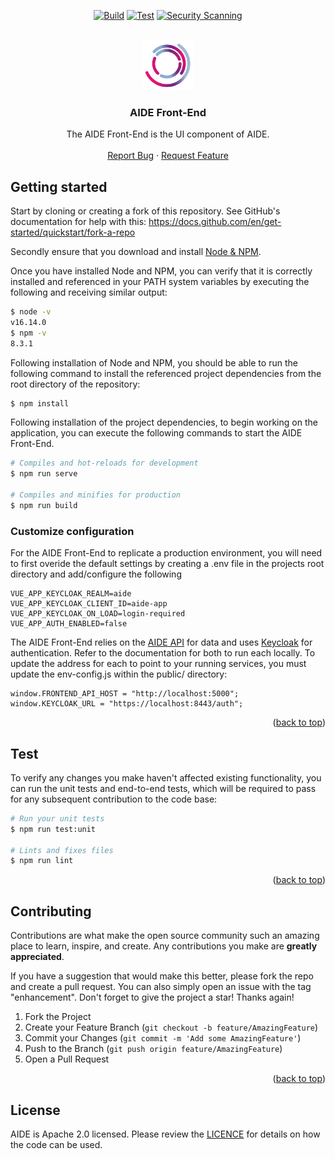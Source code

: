 <!--
  ~ Copyright 2022 Crown Copyright
  ~
  ~ Licensed under the Apache License, Version 2.0 (the "License");
  ~ you may not use this file except in compliance with the License.
  ~ You may obtain a copy of the License at
  ~
  ~ http://www.apache.org/licenses/LICENSE-2.0
  ~
  ~ Unless required by applicable law or agreed to in writing, software
  ~ distributed under the License is distributed on an "AS IS" BASIS,
  ~ WITHOUT WARRANTIES OR CONDITIONS OF ANY KIND, either express or implied.
  ~ See the License for the specific language governing permissions and
  ~ limitations under the License.
-->

<a name="readme-top"></a>

<div align="center">

[![Build](https://github.com/AI4VBH/AIDE-front-end/actions/workflows/build.yml/badge.svg)](https://github.com/AI4VBH/AIDE-front-end/actions/workflows/build.yml)
[![Test](https://github.com/AI4VBH/AIDE-front-end/actions/workflows/test.yml/badge.svg)](https://github.com/AI4VBH/AIDE-front-end/actions/workflows/test.yml)
[![Security Scanning](https://github.com/AI4VBH/AIDE-front-end/actions/workflows/security.yml/badge.svg)](https://github.com/AI4VBH/AIDE-front-end/actions/workflows/security.yml)

</div>

<br />
<div align="center">
  <a href="https://github.com/AI4VBH/AIDE-front-end">
    <img src="aide-logo.png" alt="Logo" width="80" height="80">
  </a>

<h3 align="center">AIDE Front-End</h3>

  <p align="center">
    The AIDE Front-End is the UI component of AIDE.
    <br />
    <br />
    <a href="https://github.com/AI4VBH/AIDE-front-end/issues">Report Bug</a>
    ·
    <a href="https://github.com/AI4VBH/AIDE-front-end/issues">Request Feature</a>
  </p>
</div>

## Getting started

Start by cloning or creating a fork of this repository. See GitHub's documentation for help with this: https://docs.github.com/en/get-started/quickstart/fork-a-repo

Secondly ensure that you download and install [Node & NPM](https://docs.npmjs.com/downloading-and-installing-node-js-and-npm).

Once you have installed Node and NPM, you can verify that it is correctly installed and referenced in your PATH system variables by executing the following and receiving similar output:

```bash
$ node -v
v16.14.0
$ npm -v
8.3.1
```

Following installation of Node and NPM, you should be able to run the following command to install the referenced project dependencies from the root directory of the repository:

```bash
$ npm install
```

Following installation of the project dependencies, to begin working on the application, you can execute the following commands to start the AIDE Front-End.

```bash
# Compiles and hot-reloads for development
$ npm run serve

# Compiles and minifies for production
$ npm run build
```

### Customize configuration

For the AIDE Front-End to replicate a production environment, you will need to first overide the default settings by creating a .env file in the projects root directory and add/configure the following

```
VUE_APP_KEYCLOAK_REALM=aide
VUE_APP_KEYCLOAK_CLIENT_ID=aide-app
VUE_APP_KEYCLOAK_ON_LOAD=login-required
VUE_APP_AUTH_ENABLED=false
```

The AIDE Front-End relies on the <a href="https://github.com/AI4VBH/AIDE-api" target="_blank">AIDE API</a> for data and uses <a href="https://www.keycloak.org/guides" target="_blank">Keycloak</a> for authentication. Refer to the documentation for both to run each locally. To update the address for each to point to your running services, you must update the env-config.js within the public/ directory:

```
window.FRONTEND_API_HOST = "http://localhost:5000";
window.KEYCLOAK_URL = "https://localhost:8443/auth";
```

<div align="right">(<a href="#readme-top">back to top</a>)</div>

## Test

To verify any changes you make haven't affected existing functionality, you can run the unit tests and end-to-end tests, which will be required to pass for any subsequent contribution to the code base:

```bash
# Run your unit tests
$ npm run test:unit

# Lints and fixes files
$ npm run lint
```

<div align="right">(<a href="#readme-top">back to top</a>)</div>

## Contributing

Contributions are what make the open source community such an amazing place to learn, inspire, and create. Any contributions you make are **greatly appreciated**.

If you have a suggestion that would make this better, please fork the repo and create a pull request. You can also simply open an issue with the tag "enhancement".
Don't forget to give the project a star! Thanks again!

1. Fork the Project
2. Create your Feature Branch (`git checkout -b feature/AmazingFeature`)
3. Commit your Changes (`git commit -m 'Add some AmazingFeature'`)
4. Push to the Branch (`git push origin feature/AmazingFeature`)
5. Open a Pull Request

<div align="right">(<a href="#readme-top">back to top</a>)</div>

<!-- LICENSE -->
## License

AIDE is Apache 2.0 licensed. Please review the [LICENCE](LICENCE) for details on how the code can be used.